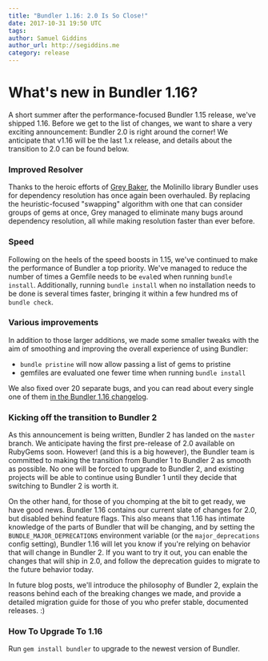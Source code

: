 ```yaml
---
title: "Bundler 1.16: 2.0 Is So Close!"
date: 2017-10-31 19:50 UTC
tags:
author: Samuel Giddins
author_url: http://segiddins.me
category: release
---
```


# What's new in Bundler 1.16?

A short summer after the performance-focused Bundler 1.15 release, we've shipped 1.16. Before we get to the list of changes, we want to share a very exciting announcement: Bundler 2.0 is right around the corner! We anticipate that v1.16 will be the last 1.x release, and details about the transition to 2.0 can be found below.

### Improved Resolver

Thanks to the heroic efforts of [Grey Baker](https://github.com/greysteil), the Molinillo library Bundler uses for dependency resolution has once again been overhauled. By replacing the heuristic-focused "swapping" algorithm with one that can consider groups of gems at once, Grey managed to eliminate many bugs around dependency resolution, all while making resolution faster than ever before.

### Speed

Following on the heels of the speed boosts in 1.15, we've continued to make the performance of Bundler a top priority. We've managed to reduce the number of times a Gemfile needs to be `eval`ed when running `bundle install`. Additionally, running `bundle install` when no installation needs to be done is several times faster, bringing it within a few hundred ms of `bundle check`.

### Various improvements

In addition to those larger additions, we made some smaller tweaks with the aim of smoothing and improving the overall experience of using Bundler:

- `bundle pristine` will now allow passing a list of gems to pristine
- gemfiles are evaluated one fewer time when running `bundle install`

We also fixed over 20 separate bugs, and you can read about every single one of them [in the Bundler 1.16 changelog](https://github.com/rubygems/bundler/blob/1-16-stable/CHANGELOG.md).

### Kicking off the transition to Bundler 2

As this announcement is being written, Bundler 2 has landed on the `master` branch. We anticipate having the first pre-release of 2.0 available on RubyGems soon. However! (and this is a big however), the Bundler team is committed to making the transition from Bundler 1 to Bundler 2 as smooth as possible. No one will be forced to upgrade to Bundler 2, and existing projects will be able to continue using Bundler 1 until they decide that switching to Bundler 2 is worth it.

On the other hand, for those of you chomping at the bit to get ready, we have good news. Bundler 1.16 contains our current slate of changes for 2.0, but disabled behind feature flags. This also means that 1.16 has intimate knowledge of the parts of Bundler that will be changing, and by setting the `BUNDLE_MAJOR_DEPRECATIONS` environment variable (or the `major_deprecations` config setting), Bundler 1.16 will let you know if you're relying on behavior that will change in Bundler 2. If you want to try it out, you can enable the changes that will ship in 2.0, and follow the deprecation guides to migrate to the future behavior today.

In future blog posts, we'll introduce the philosophy of Bundler 2, explain the reasons behind each of the breaking changes we made, and provide a detailed migration guide for those of you who prefer stable, documented releases. :)

### How To Upgrade To 1.16

Run `gem install bundler` to upgrade to the newest version of Bundler.
